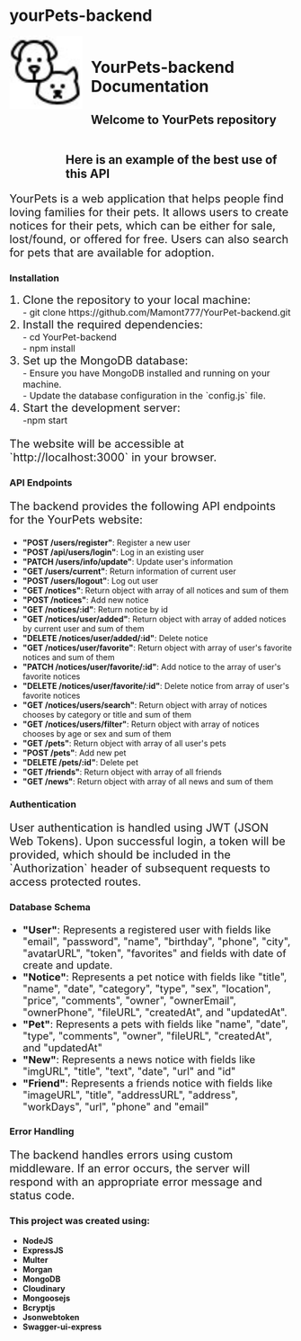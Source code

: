 # yourPets-backend

 <div style="display: flex; gap: 15px;">
    <img src="/tmp/favicon.ico" alt="favicon" width="130" height="130"> 
   <div>
    <h1> YourPets-backend <a style="text-decoration: none;" href="https://team-project-backend-881k.onrender.com" target="_blank" rel="noreferrer">Documentation</a></h1>
    <h2>Welcome to <a style="text-decoration: none;" href="https://github.com/Mamont777/YourPet-backend" target="_blank" rel="noreferrer">YourPets repository</a></h2>
   </div>
   </div>
   <h2 style="margin-left: 100px;">Here is an  <a style="text-decoration: none;" href="https://github.com/Mamont777/YourPet" target="_blank" rel="noreferrer">example</a> of the best use of this API
   </h2>
   <p style="font-size: 20px;">YourPets is a web application that helps people find loving families for their pets. It allows users to create notices for their pets, which can be either for sale, lost/found, or offered for free. Users can also search for pets that are available for adoption.</p>
    <h3>Installation</h3>
    <ol>
        <li style="font-size: 20px;">
            Clone the repository to your local machine: <p style="margin: 0px; font-size: 16px;">- git clone https://github.com/Mamont777/YourPet-backend.git</p> 
        </li>
        <li style="font-size: 20px;">Install the required dependencies: <p style="margin: 0px; font-size: 16px;">- cd YourPet-backend</p> <p style="margin: 0px; font-size: 16px;">- npm install </p></li>
        <li style="font-size: 20px;">Set up the MongoDB database: <p style="margin: 0px; font-size: 16px;">- Ensure you have MongoDB installed and running on your machine.</p>
        <p style="margin: 0px; font-size: 16px;">- Update the database configuration in the `config.js` file.</p></li>
        <li style="font-size: 20px;">Start the development server:<p style="margin: 0px; font-size: 16px;">-npm start</p></li>
    </ol>
    <p style="font-size: 20px;">The website will be accessible at `http://localhost:3000` in your browser.</p>
    <h3>API Endpoints</h3>
    <p style="font-size: 20px;">The backend provides the following API endpoints for the YourPets website:</p>
    <ul>
        <li><span style="font-weight: bold;">"POST /users/register"</span>: Register a new user</li>
        <li><span style="font-weight: bold;">"POST /api/users/login"</span>: Log in an existing user</li>
        <li><span style="font-weight: bold;">"PATCH /users/info/update"</span>: Update user's information</li>
        <li><span style="font-weight: bold;">"GET /users/current"</span>: Return information of current user</li>
        <li><span style="font-weight: bold;">"POST /users/logout"</span>: Log out user</li>
        <li><span style="font-weight: bold;">"GET /notices"</span>: Return object with array of all notices and sum of them</li>
        <li><span style="font-weight: bold;">"POST /notices"</span>: Add new notice</li>
        <li><span style="font-weight: bold;">"GET /notices/:id"</span>: Return notice by id</li>
        <li><span style="font-weight: bold;">"GET /notices/user/added"</span>: Return object with array of added notices by current user and sum of them</li>
        <li><span style="font-weight: bold;">"DELETE /notices/user/added/:id"</span>: Delete notice</li>
        <li><span style="font-weight: bold;">"GET /notices/user/favorite"</span>: Return object with array of user's favorite notices and sum of them</li>
        <li><span style="font-weight: bold;">"PATCH /notices/user/favorite/:id"</span>: Add notice to the array of user's favorite notices</li>
        <li><span style="font-weight: bold;">"DELETE /notices/user/favorite/:id"</span>: Delete notice from array of user's favorite notices</li>
        <li><span style="font-weight: bold;">"GET /notices/users/search"</span>: Return object with array of notices chooses by category or title and sum of them</li>
        <li><span style="font-weight: bold;">"GET /notices/users/filter"</span>: Return object with array of notices chooses by age or sex and sum of them</li>
        <li><span style="font-weight: bold;">"GET /pets"</span>: Return object with array of all user's pets</li>
        <li><span style="font-weight: bold;">"POST /pets"</span>: Add new pet</li>
        <li><span style="font-weight: bold;">"DELETE /pets/:id"</span>: Delete pet</li>
        <li><span style="font-weight: bold;">"GET /friends"</span>: Return object with array of all friends</li>
        <li><span style="font-weight: bold;">"GET /news"</span>: Return object with array of all news and sum of them</li>
    </ul>
    <h3>Authentication</h3>
    <p style="font-size: 20px;">User authentication is handled using JWT (JSON Web Tokens). Upon successful login, a token will be provided, which should be included in the `Authorization` header of subsequent requests to access protected routes.</p>
    <h3>Database Schema</h3>
    <p style="font-size: 20px;"></p>
    <ul>
        <li style="font-size: 18px;"><span style="font-weight: bold;">"User"</span>: Represents a registered user with fields like "email", "password", "name", "birthday", "phone", "city", "avatarURL", "token", "favorites" and fields with date of create and update.</li>
        <li style="font-size: 18px;"><span style="font-weight: bold;">"Notice"</span>: Represents a pet notice with fields like "title", "name", "date", "category", "type", "sex", "location", "price", "comments", "owner", "ownerEmail", "ownerPhone", "fileURL", "createdAt", and "updatedAt".</li>
        <li style="font-size: 18px;"><span style="font-weight: bold;">"Pet"</span>: Represents a pets with fields like "name", "date", "type", "comments", "owner", "fileURL", "createdAt", and "updatedAt"</li>
        <li style="font-size: 18px;"><span style="font-weight: bold;">"New"</span>: Represents a news notice with fields like "imgURL", "title", "text", "date", "url" and "id"</li>
        <li style="font-size: 18px;"><span style="font-weight: bold;">"Friend"</span>: Represents a friends notice with fields like "imageURL", "title", "addressURL", "address", "workDays", "url", "phone" and "email"</li>
    </ul>
    <h3>Error Handling</h3>
    <p style="font-size: 20px;">The backend handles errors using custom middleware. If an error occurs, the server will respond with an appropriate error message and status code.</p>
    <h3>This project was created using:</h3>
    <ul>
    <li><a style="text-decoration: none;" href="https://nodejs.org/ru" target="_blank" rel="noreferrer"><b>NodeJS</b></a></li>
    <li><a style="text-decoration: none;" href="https://www.npmjs.com/package/express" target="_blank" rel="noreferrer"><b>ExpressJS</b></a></li>
    <li><a style="text-decoration: none;" href="http://expressjs.com/en/resources/middleware/multer.html" target="_blank" rel="noreferrer"><b>Multer</b></a></li>
    <li><a style="text-decoration: none;" href="https://expressjs.com/en/resources/middleware/morgan.html" target="_blank" rel="noreferrer"><b>Morgan</b></a></li>
    <li><a style="text-decoration: none;" href="https://www.mongodb.com/" target="_blank" rel="noreferrer"><b>MongoDB</b></a></li>
    <li><a style="text-decoration: none;" href="https://cloudinary.com/" target="_blank" rel="noreferrer"><b>Cloudinary</b></a></li>
    <li><a style="text-decoration: none;" href="https://mongoosejs.com/" target="_blank" rel="noreferrer"><b>Mongoosejs</b></a></li>
    <li><a style="text-decoration: none;" href="https://www.npmjs.com/package/bcryptjs" target="_blank" rel="noreferrer"><b>Bcryptjs</b></li>
    <li><a style="text-decoration: none;" href="https://www.npmjs.com/package/jsonwebtoken" target="_blank" rel="noreferrer"><b>Jsonwebtoken</b></a></li>
    <li><a style="text-decoration: none;" href="https://www.npmjs.com/package/swagger-ui-express" target="_blank" rel="noreferrer"><b>Swagger-ui-express</b></a></li>
    </ul>
